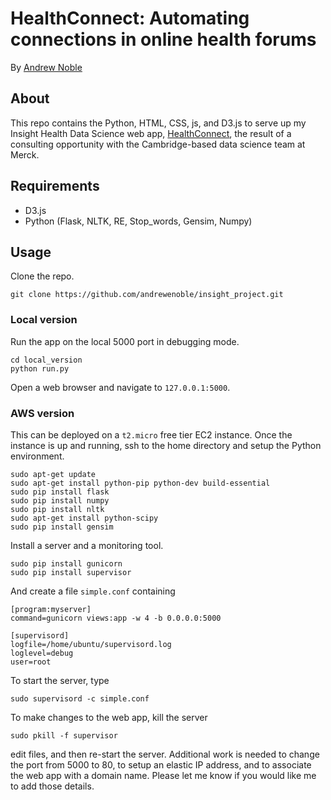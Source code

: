 # HealthConnect: Automating connections in online health forums

By [Andrew Noble](http://two.ucdavis.edu/~andrewnoble)

## About

This repo contains the Python, HTML, CSS, js, and D3.js to serve up my Insight Health Data Science web app, [HealthConnect](http://healthconnect.online), the result of a consulting opportunity with the Cambridge-based data science team at Merck.

## Requirements

* D3.js
* Python (Flask, NLTK, RE, Stop_words, Gensim, Numpy)

## Usage

Clone the repo.
```
git clone https://github.com/andrewenoble/insight_project.git
```

### Local version

Run the app on the local 5000 port in debugging mode.
```
cd local_version
python run.py
```
Open a web browser and navigate to ```127.0.0.1:5000```.

### AWS version

This can be deployed on a ```t2.micro``` free tier EC2 instance.  Once the instance is up and running, ssh to the home directory and setup the Python environment.
```
sudo apt-get update
sudo apt-get install python-pip python-dev build-essential
sudo pip install flask
sudo pip install numpy
sudo pip install nltk
sudo apt-get install python-scipy
sudo pip install gensim
```
Install a server and a monitoring tool.
```
sudo pip install gunicorn
sudo pip install supervisor
```
And create a file ```simple.conf``` containing
```
[program:myserver]
command=gunicorn views:app -w 4 -b 0.0.0.0:5000

[supervisord]
logfile=/home/ubuntu/supervisord.log
loglevel=debug
user=root
```
To start the server, type
```
sudo supervisord -c simple.conf
```
To make changes to the web app, kill the server
```
sudo pkill -f supervisor
```
edit files, and then re-start the server.  Additional work is needed to change the port from 5000 to 80, to setup an elastic IP address, and to associate the web app with a domain name.  Please let me know if you would like me to add those details.
